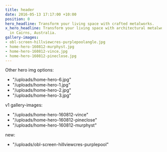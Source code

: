 ```yaml
---
title: header
date: 2016-05-13 17:17:00 +10:00
position: 0
hero_headline: Transform your living space with crafted metalworks.
x_hero_headline: Transform your living space with architectural metalworks, crafted
  in Cairns, Australia.
gallery-images:
- obl-screen-hillviewcres-purplepoolangle.jpg
- home-hero-160812-murphyst.jpg
- home-hero-160812-vince.jpg
- home-hero-160812-pineclose.jpg
---
```


Other hero img options:
- "/uploads/home-hero-6.jpg"
- "/uploads/home-hero-1.jpg"
- "/uploads/home-hero-2.jpg"
- "/uploads/home-hero-3.jpg"

v1 gallery-images:
- "/uploads/home-hero-160812-vince"
- "/uploads/home-hero-160812-pineclose"
- "/uploads/home-hero-160812-murphyst"

new:
- "/uploads/obl-screen-hillviewcres-purplepool"
